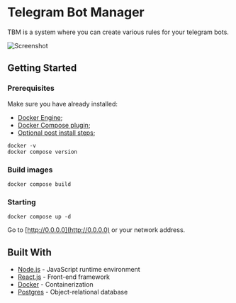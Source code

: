 # Telegram Bot Manager

TBM is a system where you can create various rules for your telegram bots.

![Screenshot](assets/screenshot.png?raw=true "Screenshot")

## Getting Started
### Prerequisites
Make sure you have already installed:
* [Docker Engine](https://docs.docker.com/engine/install/);
* [Docker Compose plugin](https://docs.docker.com/compose/install/);
* [Optional post install steps](https://docs.docker.com/engine/install/linux-postinstall/);

```
docker -v
docker compose version
```

### Build images
```
docker compose build
```

### Starting
```
docker compose up -d
```
Go to [http://0.0.0.0](http://0.0.0.0) or your network address.

## Built With
* [Node.js](https://nodejs.org/en) - JavaScript runtime environment
* [React.js](https://reactjs.org/) - Front-end framework
* [Docker](https://www.docker.com/) - Containerization
* [Postgres](https://www.postgresql.org/) - Object-relational database
